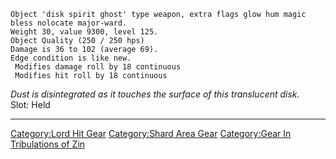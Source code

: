     Object 'disk spirit ghost' type weapon, extra flags glow hum magic bless nolocate major-ward.
    Weight 30, value 9300, level 125.
    Object Quality (250 / 250 hps)
    Damage is 36 to 102 (average 69).
    Edge condition is like new.
     Modifies damage roll by 18 continuous
     Modifies hit roll by 18 continuous

*Dust is disintegrated as it touches the surface of this translucent
disk.*  
Slot: Held  

------------------------------------------------------------------------

[Category:Lord Hit Gear](Category:Lord_Hit_Gear "wikilink")
[Category:Shard Area Gear](Category:Shard_Area_Gear "wikilink")
[Category:Gear In Tribulations of
Zin](Category:Gear_In_Tribulations_of_Zin "wikilink")
